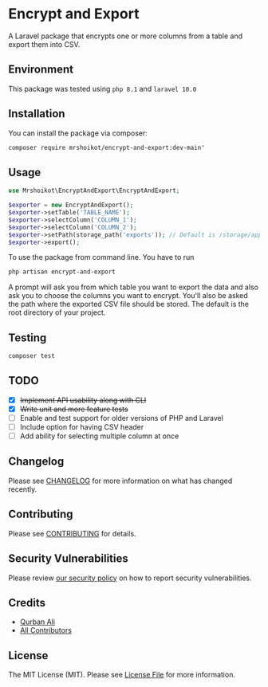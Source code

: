 # Encrypt and Export


A Laravel package that encrypts one or more columns from a table and export them into CSV.
## Environment
This package was tested using `php 8.1` and `laravel 10.0`


## Installation

You can install the package via composer:

```bash
composer require mrshoikot/encrypt-and-export:dev-main"
```


## Usage

```php
use Mrshoikot\EncryptAndExport\EncryptAndExport;

$exporter = new EncryptAndExport();
$exporter->setTable('TABLE_NAME');
$exporter->selectColumn('COLUMN_1');
$exporter->selectColumn('COLUMN_2');
$exporter->setPath(storage_path('exports')); // Default is /storage/app
$exporter->export();
```

To use the package from command line. You have to run

```bash
php artisan encrypt-and-export
```

A prompt will ask you from which table you want to export the data and also ask you to choose the columns you want to encrypt.
You'll also be asked the path where the exported CSV file should be stored. The default is the root directory of your project.


## Testing

```bash
composer test
```

## TODO
- [x] <del>Implement API usability along with CLI</del>
- [x] <del>Write unit and more feature tests</del>
- [ ] Enable and test support for older versions of PHP and Laravel
- [ ] Include option for having CSV header
- [ ] Add ability for selecting multiple column at once

## Changelog

Please see [CHANGELOG](CHANGELOG.md) for more information on what has changed recently.

## Contributing

Please see [CONTRIBUTING](CONTRIBUTING.md) for details.

## Security Vulnerabilities

Please review [our security policy](../../security/policy) on how to report security vulnerabilities.

## Credits

- [Qurban Ali](https://github.com/mrshoikot)
- [All Contributors](../../contributors)

## License

The MIT License (MIT). Please see [License File](LICENSE.md) for more information.
